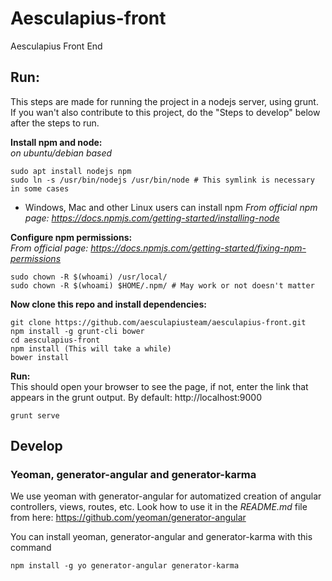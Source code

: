 # Aesculapius-front
Aesculapius Front End

## Run:
This steps are made for running the project in a nodejs server, using grunt. If you wan't also contribute to this project, do the "Steps to develop" below after the steps to run.

**Install npm and node:**  
*on ubuntu/debian based*  

    sudo apt install nodejs npm
    sudo ln -s /usr/bin/nodejs /usr/bin/node # This symlink is necessary in some cases

  - Windows, Mac and other Linux users can install npm *From official npm page: https://docs.npmjs.com/getting-started/installing-node*

**Configure npm permissions:**  
*From official page: https://docs.npmjs.com/getting-started/fixing-npm-permissions*

    sudo chown -R $(whoami) /usr/local/
    sudo chown -R $(whoami) $HOME/.npm/ # May work or not doesn't matter

**Now clone this repo and install dependencies:**  

    git clone https://github.com/aesculapiusteam/aesculapius-front.git
    npm install -g grunt-cli bower
    cd aesculapius-front
    npm install (This will take a while)
    bower install

**Run:**  
This should open your browser to see the page, if not, enter the link that appears in the grunt output. By default: http://localhost:9000

    grunt serve     

## Develop

### Yeoman, generator-angular and generator-karma

We use yeoman with generator-angular for automatized creation of angular controllers, views, routes, etc. Look how to use it in the *README.md* file from here: https://github.com/yeoman/generator-angular

You can install yeoman, generator-angular and generator-karma with this command

    npm install -g yo generator-angular generator-karma
